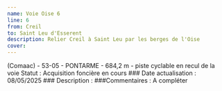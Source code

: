 ```yaml
---
name: Voie Oise 6
line: 6
from: Creil
to: Saint Leu d'Esserent
description: Relier Creil à Saint Leu par les berges de l'Oise
cover: 
---
```

(Comaac) - 53-05 - PONTARME - 684,2 m - piste cyclable en recul de la voie
Statut : Acquisition foncière en cours 
       ### Date actualisation : 08/05/2025
        ### Description : 
        ###Commentaires : A compléter
